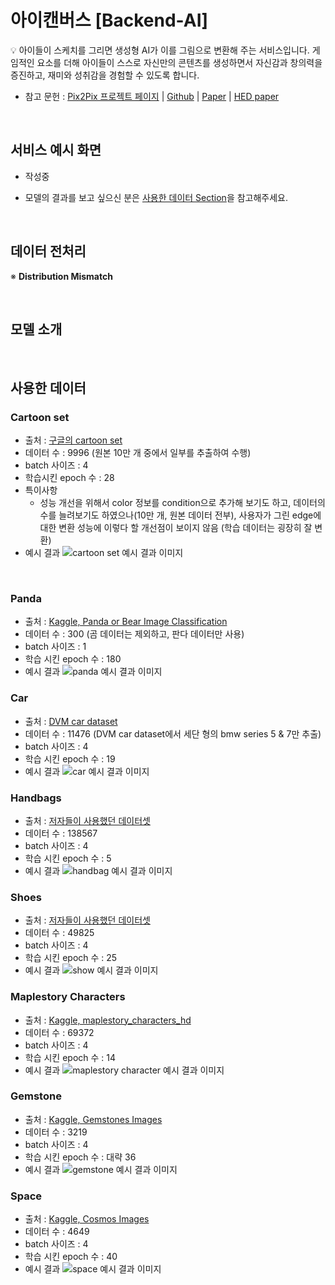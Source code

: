 # 아이캔버스 [Backend-AI]

💡 아이들이 스케치를 그리면 생성형 AI가 이를 그림으로 변환해 주는 서비스입니다. 게임적인 요소를 더해 아이들이 스스로 자신만의 콘텐츠를 생성하면서 자신감과 창의력을 증진하고, 재미와 성취감을 경험할 수 있도록 합니다.

- 참고 문헌 : [Pix2Pix 프로젝트 페이지](https://phillipi.github.io/pix2pix/) | [Github](https://github.com/phillipi/pix2pix) | [Paper](https://arxiv.org/abs/1611.07004) | [HED paper](https://arxiv.org/abs/1504.06375)

<br>

## 서비스 예시 화면

- 작성중



- 모델의 결과를 보고 싶으신 분은 [사용한 데이터 Section](#사용한-데이터)을 참고해주세요.

<br>

## 데이터 전처리


※ <b>Distribution Mismatch</b>

<br>

## 모델 소개

<br>

## 사용한 데이터

### Cartoon set
- 출처 : [구글의 cartoon set](https://google.github.io/cartoonset/)
- 데이터 수 : 9996 (원본 10만 개 중에서 일부를 추출하여 수행)
- batch 사이즈 : 4
- 학습시킨 epoch 수 : 28
- 특이사항
  - 성능 개선을 위해서 color 정보를 condition으로 추가해 보기도 하고, 데이터의 수를 늘려보기도 하였으나(10만 개, 원본 데이터 전부), 사용자가 그린 edge에 대한 변환 성능에 이렇다 할 개선점이 보이지 않음 (학습 데이터는 굉장히 잘 변환)
- 예시 결과
![cartoon set 예시 결과 이미지](./docs%20images/cartoon_set.png)

<br>

### Panda
- 출처 : [Kaggle, Panda or Bear Image Classification](https://www.kaggle.com/datasets/mattop/panda-or-bear-image-classification)
- 데이터 수 : 300 (곰 데이터는 제외하고, 판다 데이터만 사용)
- batch 사이즈 : 1
- 학습 시킨 epoch 수 : 180
- 예시 결과
![panda 예시 결과 이미지](./docs%20images/panda.png)

### Car
- 출처 : [DVM car dataset](https://deepvisualmarketing.github.io/)
- 데이터 수 : 11476 (DVM car dataset에서 세단 형의 bmw series 5 & 7만 추출)
- batch 사이즈 : 4
- 학습 시킨 epoch 수 : 19
- 예시 결과
![car 예시 결과 이미지](./docs%20images/bmw.png)

### Handbags
- 출처 : [저자들이 사용했던 데이터셋](http://efrosgans.eecs.berkeley.edu/pix2pix/datasets/)
- 데이터 수 : 138567
- batch 사이즈 : 4
- 학습 시킨 epoch 수 : 5
- 예시 결과
![handbag 예시 결과 이미지](./docs%20images/handbag.png)

### Shoes
- 출처 : [저자들이 사용했던 데이터셋](http://efrosgans.eecs.berkeley.edu/pix2pix/datasets/)
- 데이터 수 : 49825
- batch 사이즈 : 4
- 학습 시킨 epoch 수 : 25
- 예시 결과
![show 예시 결과 이미지](./docs%20images/shoe.png)

### Maplestory Characters
- 출처 : [Kaggle, maplestory_characters_hd](https://www.kaggle.com/datasets/irotem98/maplestory-characters-hd)
- 데이터 수 : 69372
- batch 사이즈 : 4
- 학습 시킨 epoch 수 : 14
- 예시 결과
![maplestory character 예시 결과 이미지](./docs%20images/maple_character.png)

### Gemstone
- 출처 : [Kaggle, Gemstones Images](https://www.kaggle.com/datasets/lsind18/gemstones-images)
- 데이터 수 : 3219
- batch 사이즈 : 4
- 학습 시킨 epoch 수 : 대략 36
- 예시 결과
![gemstone 예시 결과 이미지](./docs%20images/gemstone%20result.jpg)

### Space
- 출처 : [Kaggle, Cosmos Images](https://www.kaggle.com/datasets/kimbosoek/cosmos-images)
- 데이터 수 : 4649
- batch 사이즈 : 4
- 학습 시킨 epoch 수 : 40
- 예시 결과
![space 예시 결과 이미지](./docs%20images/space%20result.jpg)